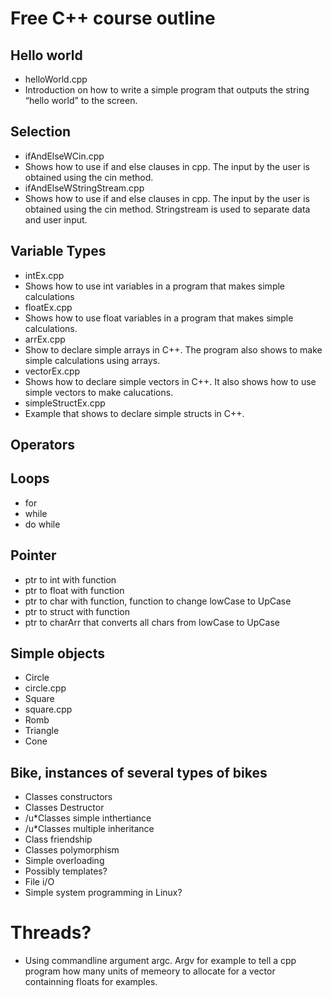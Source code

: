 Free C++ course outline
=======================


Hello world
----------
- helloWorld.cpp
- Introduction on how to write a simple program that outputs the string “hello
world” to the screen.


Selection
---------
 - ifAndElseWCin.cpp
 - Shows how to use if and else clauses in cpp. The input by the user is obtained using the cin method.
 - ifAndElseWStringStream.cpp
 - Shows how to use if and else clauses in cpp. The input by the user is obtained using the cin method. Stringstream is used to separate data and user input.


Variable Types
-------------
- intEx.cpp
- Shows how to use int variables in a program that makes simple calculations
- floatEx.cpp
- Shows how to use float variables in a program that makes simple calculations.
- arrEx.cpp
- Show to declare simple arrays in C++. The program also shows to make simple
  calculations using arrays.
- vectorEx.cpp
- Shows how to declare simple vectors in C++. It also shows how to use simple 
  vectors to make calucations.
- simpleStructEx.cpp
- Example that shows to declare simple structs in C++.

Operators
---------

Loops
-----
 - for
 - while
 - do while


Pointer
-------
 - ptr to int with function
 - ptr to float with function
 - ptr to char with function, function to change lowCase to UpCase
 - ptr to struct with function
 - ptr to charArr that converts all chars from lowCase to UpCase


Simple objects
--------------
 - Circle
 - circle.cpp
 - Square
 - square.cpp
 - Romb
 - Triangle
 - Cone


Bike, instances of several types of bikes
-----------------------------------------
 - Classes constructors
 - Classes Destructor
 - /u*Classes simple inthertiance
 - /u*Classes multiple inheritance
 - Class friendship
 - Classes polymorphism
 - Simple overloading
 - Possibly templates?
 - File i/O
 - Simple system programming in Linux?


Threads?
========
 -  Using commandline argument argc. Argv for example to tell a cpp program how many units of
memeory to allocate for a vector containning floats for examples.
